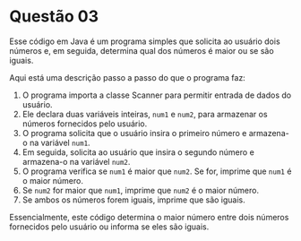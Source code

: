 # Questão 03
Esse código em Java é um programa simples que solicita ao usuário dois números e, em seguida, determina qual dos números é maior ou se são iguais.

Aqui está uma descrição passo a passo do que o programa faz:

1. O programa importa a classe Scanner para permitir entrada de dados do usuário.
2. Ele declara duas variáveis inteiras, `num1` e `num2`, para armazenar os números fornecidos pelo usuário.
3. O programa solicita que o usuário insira o primeiro número e armazena-o na variável `num1`.
4. Em seguida, solicita ao usuário que insira o segundo número e armazena-o na variável `num2`.
5. O programa verifica se `num1` é maior que `num2`. Se for, imprime que `num1` é o maior número.
6. Se `num2` for maior que `num1`, imprime que `num2` é o maior número.
7. Se ambos os números forem iguais, imprime que são iguais.

Essencialmente, este código determina o maior número entre dois números fornecidos pelo usuário ou informa se eles são iguais.
